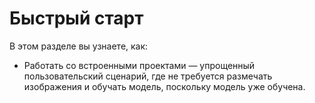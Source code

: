 # Быстрый старт

В этом разделе вы узнаете, как:
* Работать со встроенными проектами — упрощенный пользовательский сценарий, где не требуется размечать изображения и обучать модель, поскольку модель уже обучена.


